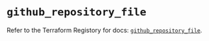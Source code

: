 # `github_repository_file`

Refer to the Terraform Registory for docs: [`github_repository_file`](https://registry.terraform.io/providers/integrations/github/5.25.0/docs/resources/repository_file).
